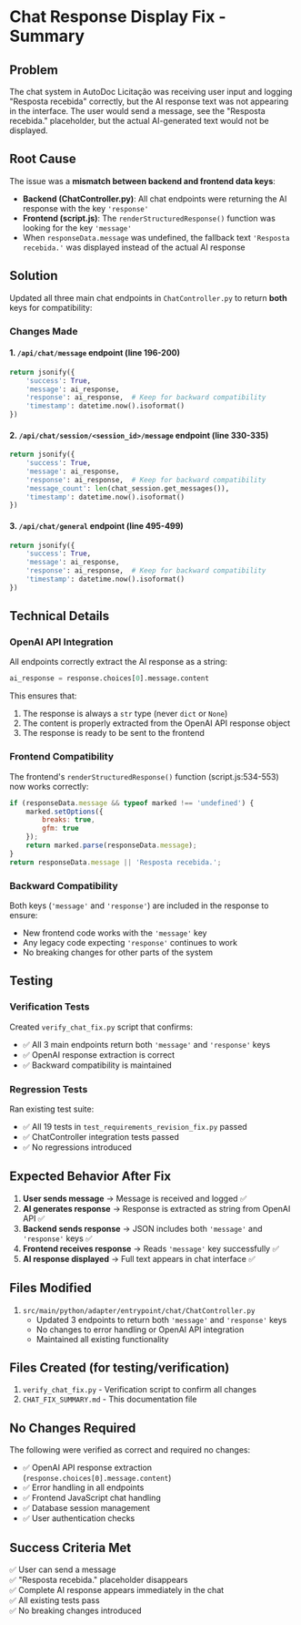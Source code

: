 # Chat Response Display Fix - Summary

## Problem
The chat system in AutoDoc Licitação was receiving user input and logging "Resposta recebida" correctly, but the AI response text was not appearing in the interface. The user would send a message, see the "Resposta recebida." placeholder, but the actual AI-generated text would not be displayed.

## Root Cause
The issue was a **mismatch between backend and frontend data keys**:

- **Backend (ChatController.py)**: All chat endpoints were returning the AI response with the key `'response'`
- **Frontend (script.js)**: The `renderStructuredResponse()` function was looking for the key `'message'`
- When `responseData.message` was undefined, the fallback text `'Resposta recebida.'` was displayed instead of the actual AI response

## Solution
Updated all three main chat endpoints in `ChatController.py` to return **both** keys for compatibility:

### Changes Made

#### 1. `/api/chat/message` endpoint (line 196-200)
```python
return jsonify({
    'success': True,
    'message': ai_response,
    'response': ai_response,  # Keep for backward compatibility
    'timestamp': datetime.now().isoformat()
})
```

#### 2. `/api/chat/session/<session_id>/message` endpoint (line 330-335)
```python
return jsonify({
    'success': True,
    'message': ai_response,
    'response': ai_response,  # Keep for backward compatibility
    'message_count': len(chat_session.get_messages()),
    'timestamp': datetime.now().isoformat()
})
```

#### 3. `/api/chat/general` endpoint (line 495-499)
```python
return jsonify({
    'success': True,
    'message': ai_response,
    'response': ai_response,  # Keep for backward compatibility
    'timestamp': datetime.now().isoformat()
})
```

## Technical Details

### OpenAI API Integration
All endpoints correctly extract the AI response as a string:
```python
ai_response = response.choices[0].message.content
```

This ensures that:
1. The response is always a `str` type (never `dict` or `None`)
2. The content is properly extracted from the OpenAI API response object
3. The response is ready to be sent to the frontend

### Frontend Compatibility
The frontend's `renderStructuredResponse()` function (script.js:534-553) now works correctly:
```javascript
if (responseData.message && typeof marked !== 'undefined') {
    marked.setOptions({
        breaks: true,
        gfm: true
    });
    return marked.parse(responseData.message);
}
return responseData.message || 'Resposta recebida.';
```

### Backward Compatibility
Both keys (`'message'` and `'response'`) are included in the response to ensure:
- New frontend code works with the `'message'` key
- Any legacy code expecting `'response'` continues to work
- No breaking changes for other parts of the system

## Testing

### Verification Tests
Created `verify_chat_fix.py` script that confirms:
- ✅ All 3 main endpoints return both `'message'` and `'response'` keys
- ✅ OpenAI response extraction is correct
- ✅ Backward compatibility is maintained

### Regression Tests
Ran existing test suite:
- ✅ All 19 tests in `test_requirements_revision_fix.py` passed
- ✅ ChatController integration tests passed
- ✅ No regressions introduced

## Expected Behavior After Fix

1. **User sends message** → Message is received and logged ✅
2. **AI generates response** → Response is extracted as string from OpenAI API ✅
3. **Backend sends response** → JSON includes both `'message'` and `'response'` keys ✅
4. **Frontend receives response** → Reads `'message'` key successfully ✅
5. **AI response displayed** → Full text appears in chat interface ✅

## Files Modified

1. `src/main/python/adapter/entrypoint/chat/ChatController.py`
   - Updated 3 endpoints to return both `'message'` and `'response'` keys
   - No changes to error handling or OpenAI API integration
   - Maintained all existing functionality

## Files Created (for testing/verification)

1. `verify_chat_fix.py` - Verification script to confirm all changes
2. `CHAT_FIX_SUMMARY.md` - This documentation file

## No Changes Required

The following were verified as correct and required no changes:
- ✅ OpenAI API response extraction (`response.choices[0].message.content`)
- ✅ Error handling in all endpoints
- ✅ Frontend JavaScript chat handling
- ✅ Database session management
- ✅ User authentication checks

## Success Criteria Met

✅ User can send a message  
✅ "Resposta recebida." placeholder disappears  
✅ Complete AI response appears immediately in the chat  
✅ All existing tests pass  
✅ No breaking changes introduced
